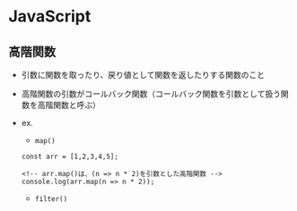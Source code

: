 # JavaScript

## 高階関数
- 引数に関数を取ったり、戻り値として関数を返したりする関数のこと

- 高階関数の引数がコールバック関数（コールバック関数を引数として扱う関数を高階関数と呼ぶ）

- ex.
  - `map()`
  ```
  const arr = [1,2,3,4,5];
  
  <!-- arr.map()は、(n => n * 2)を引数とした高階関数 -->
  console.log(arr.map(n => n * 2));
  ```
  - `filter()`